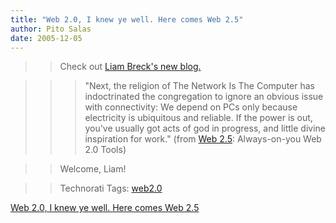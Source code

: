 ```yaml
---
title: "Web 2.0, I knew ye well. Here comes Web 2.5"
author: Pito Salas
date: 2005-12-05
---
```



>>

>> Check out [Liam Breck's new blog. ](<http://web2dot5.blogspot.com/>)

>>

>>> "Next, the religion of The Network Is The Computer has indoctrinated the
congregation to ignore an obvious issue with connectivity: We depend on PCs
only because electricity is ubiquitous and reliable. If the power is out,
you've usually got acts of god in progress, and little divine inspiration for
work." (from [Web 2.5](<http://web2dot5.blogspot.com/>): Always-on-you Web 2.0
Tools)

>>

>> Welcome, Liam!

>>

>> Technorati Tags: [web2.0](<http://www.technorati.com/tag/web2.0>)


[Web 2.0, I knew ye well. Here comes Web 2.5](None)
